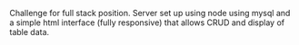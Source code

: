 Challenge for full stack position. 
Server set up using node using mysql and a simple html interface (fully responsive) that allows CRUD and display of table data.
